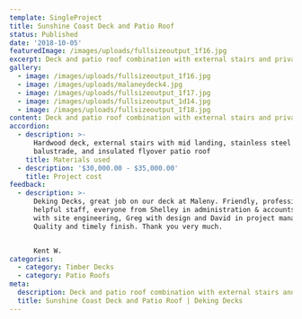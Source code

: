 ```yaml
---
template: SingleProject
title: Sunshine Coast Deck and Patio Roof
status: Published
date: '2018-10-05'
featuredImage: /images/uploads/fullsizeoutput_1f16.jpg
excerpt: Deck and patio roof combination with external stairs and privacy screen.
gallery:
  - image: /images/uploads/fullsizeoutput_1f16.jpg
  - image: /images/uploads/malaneydeck4.jpg
  - image: /images/uploads/fullsizeoutput_1f17.jpg
  - image: /images/uploads/fullsizeoutput_1d14.jpg
  - image: /images/uploads/fullsizeoutput_1f18.jpg
content: Deck and patio roof combination with external stairs and privacy screen.
accordion:
  - description: >-
      Hardwood deck, external stairs with mid landing, stainless steel wire rope
      balustrade, and insulated flyover patio roof
    title: Materials used
  - description: '$30,000.00 - $35,000.00'
    title: Project cost
feedback:
  - description: >-
      Deking Decks, great job on our deck at Maleny. Friendly, professional and
      helpful staff, everyone from Shelley in administration & accounts, Roly
      with site engineering, Greg with design and David in project management.
      Quality and timely finish. Thank you very much.


      Kent W.
categories:
  - category: Timber Decks
  - category: Patio Roofs
meta:
  description: Deck and patio roof combination with external stairs and privacy screen.
  title: Sunshine Coast Deck and Patio Roof | Deking Decks
---
```


